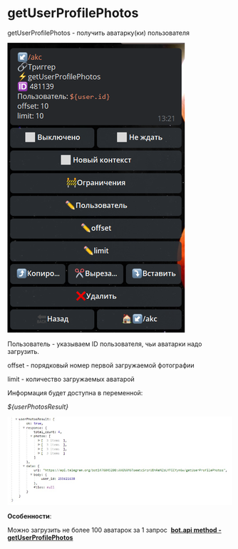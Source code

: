 # getUserProfilePhotos

getUserProfilePhotos - получить аватарку(ки) пользователя

![](./1.png)

Пользователь - указываем ID пользователя, чьи аватарки надо загрузить.

offset - порядковый номер первой загружаемой фотографии

limit - количество загружаемых аватарой

Информация будет доступна в переменной:

_${userPhotosResult}_

![](./2.png)

**Особенности**:

Можно загрузить не более 100 аватарок за 1 запрос
️
[**bot.api method - getUserProfilePhotos**](https://core.telegram.org/bots/api#getuserprofilephotos)







